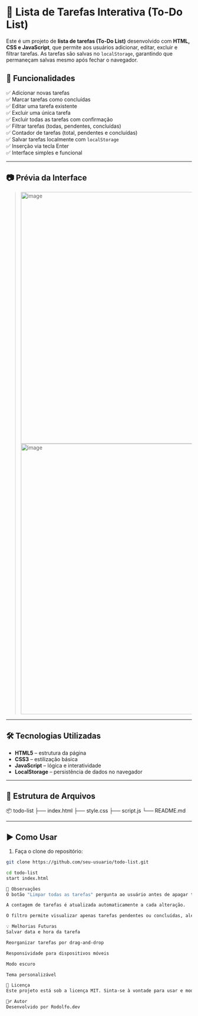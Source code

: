 # 📝 Lista de Tarefas Interativa (To-Do List)

Este é um projeto de **lista de tarefas (To-Do List)** desenvolvido com **HTML, CSS e JavaScript**, que permite aos usuários adicionar, editar, excluir e filtrar tarefas. As tarefas são salvas no `localStorage`, garantindo que permaneçam salvas mesmo após fechar o navegador.

## 🔧 Funcionalidades

✅ Adicionar novas tarefas  
✅ Marcar tarefas como concluídas  
✅ Editar uma tarefa existente  
✅ Excluir uma única tarefa  
✅ Excluir todas as tarefas com confirmação  
✅ Filtrar tarefas (todas, pendentes, concluídas)  
✅ Contador de tarefas (total, pendentes e concluídas)  
✅ Salvar tarefas localmente com `localStorage`  
✅ Inserção via tecla Enter  
✅ Interface simples e funcional

---

## 📷 Prévia da Interface

> <img width="1305" height="681" alt="image" src="https://github.com/user-attachments/assets/6b7f1021-52a2-437b-ada5-4d9dfad2b834" />
> <img width="1136" height="732" alt="image" src="https://github.com/user-attachments/assets/2d7145d2-623d-4ad7-97ef-669052110764" />




---

## 🛠️ Tecnologias Utilizadas

- **HTML5** – estrutura da página
- **CSS3** – estilização básica
- **JavaScript** – lógica e interatividade
- **LocalStorage** – persistência de dados no navegador

---

## 📁 Estrutura de Arquivos
📦 todo-list
├── index.html
├── style.css
├── script.js
└── README.md


---

## ▶️ Como Usar

1. Faça o clone do repositório:

```bash
git clone https://github.com/seu-usuario/todo-list.git

cd todo-list
start index.html

📌 Observações
O botão "Limpar todas as tarefas" pergunta ao usuário antes de apagar tudo.

A contagem de tarefas é atualizada automaticamente a cada alteração.

O filtro permite visualizar apenas tarefas pendentes ou concluídas, além de todas.

💡 Melhorias Futuras
Salvar data e hora da tarefa

Reorganizar tarefas por drag-and-drop

Responsividade para dispositivos móveis

Modo escuro

Tema personalizável

📄 Licença
Este projeto está sob a licença MIT. Sinta-se à vontade para usar e modificar.

🙋‍♂️ Autor
Desenvolvido por Rodolfo.dev
